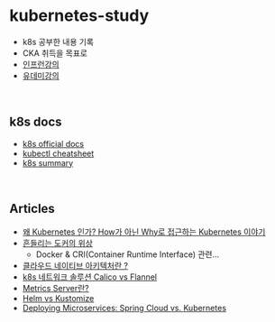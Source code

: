 # kubernetes-study
* k8s 공부한 내용 기록
* CKA 취득을 목표로
* [인프런강의](https://www.inflearn.com/course/%EC%BF%A0%EB%B2%84%EB%84%A4%ED%8B%B0%EC%8A%A4-%EA%B8%B0%EC%B4%88/dashboard)
* [유데미강의](https://www.udemy.com/course/certified-kubernetes-administrator-with-practice-tests/)

<br>

## k8s docs
* [k8s official docs](https://kubernetes.io/docs/home/)
* [kubectl cheatsheet](https://kubernetes.io/ko/docs/reference/kubectl/cheatsheet/)
* [k8s summary](https://github.com/kodekloudhub/certified-kubernetes-administrator-course?tab=readme-ov-file)
<br>

## Articles
* [왜 Kubernetes 인가? How가 아닌 Why로 접근하는 Kubernetes 이야기](https://medium.com/naverfinancial/%EC%99%9C-kubernetes-%EC%9D%B8%EA%B0%80-how%EA%B0%80-%EC%95%84%EB%8B%8C-why%EB%A1%9C-%EC%A0%91%EA%B7%BC%ED%95%98%EB%8A%94-kubernetes-%EC%9D%B4%EC%95%BC%EA%B8%B0-a303aa513a8d)
* [흔들리는 도커의 위상](https://www.samsungsds.com/kr/insights/docker.html?referrer=https://www.google.com/) 
  * Docker & CRI(Container Runtime Interface) 관련...
* [클라우드 네이티브 아키텍처란 ?](https://library.gabia.com/contents/infrahosting/12091/)
* [k8s 네트워크 솔루션 Calico vs Flannel](https://www.jaenung.net/tree/4966)
* [Metrics Server란?](https://nangman14.tistory.com/81)
* [Helm vs Kustomize](https://www.gomgomshrimp.com/posts/k8s/helm-and-kustomize)
* [Deploying Microservices: Spring Cloud vs. Kubernetes](https://dzone.com/articles/deploying-microservices-spring-cloud-vs-kubernetes#:~:text=Spring%20Cloud%20is%20a%20quick,wider%20range%20of%20microservices%20concerns.)